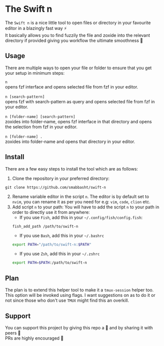 # The Swift n

The `Swift n` is a nice little tool to open files or directory in your favourite editor in a blazingly fast way :zap: <br>
It basically allows you to find fuzzily the file and zoxide into the relevant directory if provided giving you workflow
the ultimate smoothness :ocean:

## Usage

There are multiple ways to open your file or folder to ensure that you get your setup in minimum steps:

`n                               ` <br> opens fzf interface and opens selected file from fzf in your editor. <br> <br>
`n [search-pattern]              ` <br> opens fzf with search-pattern as query and opens selected file from fzf in your editor. <br> <br>
`n [folder-name] [search-pattern]` <br> zoxides into folder-name, opens fzf interface in that directory and opens the selection from fzf in your editor. <br> <br>
`n [folder-name] .               ` <br> zoxides into folder-name and opens that directory in your editor.

## Install

There are a few easy steps to install the tool which are as follows: <br>

1.  Clone the repository in your preferred directory:

<!---->

    git clone https://github.com/smabbasht/swift-n

2.  Rename variable editor in the script `n`. The editor is by default set to
    `nvim`, you can rename it as per you need for e.g: `vim`, `code`, `clion` etc.
3.  Add script `n` to your path:
    You will have to add the script `n` to your path in order to directly use
    it from anywhere:
    *   If you use `Fish`, add this in your `~/.config/fish/config.fish`:
    ```fish
    fish_add_path /path/to/swift-n
    ```
    *   If you use `Bash`, add this in your `~/.bashrc`
    ```bash
    export PATH="/path/to/swift-n:$PATH"
    ```
    *   If you use `Zsh`, add this in your `~/.zshrc`
    ```zsh
    export PATH=$PATH:/path/to/swift-n
    ```

## Plan

The plan is to extend this helper tool to make it a `tmux-session` helper
too. This option will be invoked using flags. I want suggestions on as to do it
or not since those who don't use `TMUX` might find this an overkill.

## Support

You can support this project by giving this repo a :star2: and by sharing it
with peers :two_men_holding_hands: <br> PRs are highly encouraged :raised_hands:
